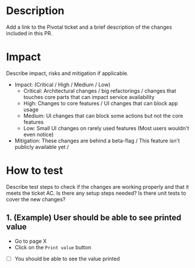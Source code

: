 # Description

Add a link to the Pivotal ticket and a brief description of the changes included in this PR.

# Impact

Describe impact, risks and mitigation if applicable.

- Impact: (Critical / High / Medium / Low)
  - Critical: Architectural changes / big refactorings / changes that touches core parts that can impact service availability
  - High: Changes to core features / UI changes that can block app usage
  - Medium: UI changes that can block some actions but not the core features
  - Low: Small UI changes on rarely used features (Most users wouldn't even notice)
- Mitigation: These changes are behind a beta-flag / This feature isn't publicly available yet /

# How to test

Describe test steps to check if the changes are working properly and that it meets the ticket AC.
Is there any setup steps needed?
Is there unit tests to cover the new changes?

## 1. (Example) User should be able to see printed value

- Go to page X
- Click on the `Print value` button
- [ ] You should be able to see the value printed
